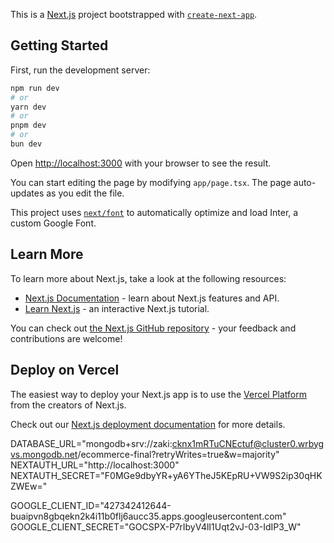 This is a [Next.js](https://nextjs.org/) project bootstrapped with [`create-next-app`](https://github.com/vercel/next.js/tree/canary/packages/create-next-app).

## Getting Started

First, run the development server:

```bash
npm run dev
# or
yarn dev
# or
pnpm dev
# or
bun dev
```

Open [http://localhost:3000](http://localhost:3000) with your browser to see the result.

You can start editing the page by modifying `app/page.tsx`. The page auto-updates as you edit the file.

This project uses [`next/font`](https://nextjs.org/docs/basic-features/font-optimization) to automatically optimize and load Inter, a custom Google Font.

## Learn More

To learn more about Next.js, take a look at the following resources:

- [Next.js Documentation](https://nextjs.org/docs) - learn about Next.js features and API.
- [Learn Next.js](https://nextjs.org/learn) - an interactive Next.js tutorial.

You can check out [the Next.js GitHub repository](https://github.com/vercel/next.js/) - your feedback and contributions are welcome!

## Deploy on Vercel

The easiest way to deploy your Next.js app is to use the [Vercel Platform](https://vercel.com/new?utm_medium=default-template&filter=next.js&utm_source=create-next-app&utm_campaign=create-next-app-readme) from the creators of Next.js.

Check out our [Next.js deployment documentation](https://nextjs.org/docs/deployment) for more details.

DATABASE_URL="mongodb+srv://zaki:cknx1mRTuCNEctuf@cluster0.wrbygvs.mongodb.net/ecommerce-final?retryWrites=true&w=majority"
NEXTAUTH_URL="http://localhost:3000"
NEXTAUTH_SECRET="F0MGe9dbyYR+yA6YTheJ5KEpRU+VW9S2ip30qHKZWEw="

GOOGLE_CLIENT_ID="427342412644-buaipvn8gbqekn2k4i11b0flj6aucc35.apps.googleusercontent.com"
GOOGLE_CLIENT_SECRET="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"
